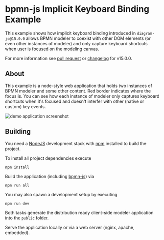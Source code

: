 # bpmn-js Implicit Keyboard Binding Example

This example shows how implicit keyboard binding introduced in `diagram-js@15.0.0` allows BPMN modeler to coexist with other DOM elements (or even other instances of modeler) and only capture keyboard shortcuts when user is focused on the modeling canvas.

For more information see [pull request](https://github.com/bpmn-io/diagram-js/pull/662) or [changelog](https://github.com/bpmn-io/diagram-js/blob/develop/CHANGELOG.md#1500) for v15.0.0.

## About

This example is a node-style web application that holds two instances of BPMN modeler and some other content. Red border indicates where the focus is. You can see how each instance of modeler only captures keyboard shortcuts when it's focused and doesn't interfer with other (native or custom) key events.

![demo application screenshot](https://raw.githubusercontent.com/bpmn-io/bpmn-js-examples/main/modeler/docs/screenshot.png "Screenshot of the example application")


## Building

You need a [NodeJS](http://nodejs.org) development stack with [npm](https://npmjs.org) installed to build the project.

To install all project dependencies execute

```
npm install
```

Build the application (including [bpmn-js](https://github.com/bpmn-io/bpmn-js)) via

```
npm run all
```

You may also spawn a development setup by executing

```
npm run dev
```

Both tasks generate the distribution ready client-side modeler application into the `public` folder.

Serve the application locally or via a web server (nginx, apache, embedded).
